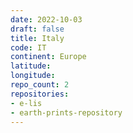 ```yaml
---
date: 2022-10-03
draft: false
title: Italy
code: IT
continent: Europe
latitude:
longitude:
repo_count: 2
repositories:
- e-lis
- earth-prints-repository
---
```



